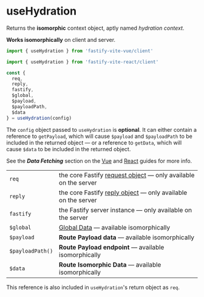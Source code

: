 # useHydration

Returns the <b>isomorphic</b> context object, aptly named _hydration context_.

<b>Works isomorphically</b> on client and server.

```js
import { useHydration } from 'fastify-vite-vue/client'
```
```js
import { useHydration } from 'fastify-vite-react/client'
```
```js
const {
  req,
  reply,
  fastify,
  $global,
  $payload,
  $payloadPath,
  $data
} = useHydration(config)
````

The `config` object passed to `useHydration` is <b>optional</b>. It can either contain a reference to `getPayload`, which will cause `$payload` and `$payloadPath` to be included in the returned object — or a reference to `getData`, which will cause `$data` to be included in the returned object.

See the _<b>Data Fetching</b>_ section on the [Vue](/guide/vue.html#data-fetching) and [React](/guide/react.html#data-fetching) guides for more info.

<table class="infotable"><tr><td>
<code class="h inline-block">req</code></td>
<td>the core Fastify <a href="https://www.fastify.io/docs/latest/Request/">request object</a> — only available on the server
</td></tr><tr><td>
<code class="h inline-block">reply</code></td>
<td>the core Fastify <a href="https://www.fastify.io/docs/latest/Reply/">reply object</a> — only available on the server
</td></tr><tr><td>
<code class="h inline-block">fastify</code></td>
<td>the Fastify server instance — only available on the server
</td></tr><tr><td>
<code class="h inline-block">$global</code></td>
<td><a href="/guide/global-data">Global Data</a> — available isomorphically
</td></tr><tr><td>
<code class="h inline-block">$payload</code></td>
<td><b>Route Payload data</b> — available isomorphically
</td></tr><tr><td>
<code class="h inline-block">$payloadPath()</code></td>
<td><b>Route Payload endpoint</b> — available isomorphically
</td></tr><tr><td>
<code class="h inline-block">$data</code></td>
<td><b>Route Isomorphic Data</b> — available isomorphically
</td></tr></table>

This reference is also included in `useHydration`'s return object as `req`.
